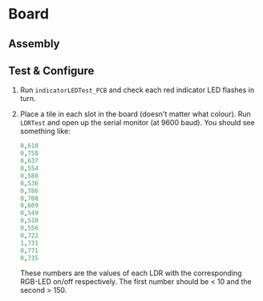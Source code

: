 # Board 

## Assembly

## Test & Configure

   1. Run `indicatorLEDTest_PCB` and check each red indicator LED flashes in turn. 

   2. Place a tile in each slot in the board (doesn't matter what colour). Run `LDRTest` and open up the serial monitor (at 9600 baud). You should see something like:

      ```  python
      0,610
      0,758
      0,637
      0,554
      0,580
      0,536
      0,786
      0,708
      0,609
      0,549
      0,510
      0,556
      0,722
      1,731
      0,771
      0,735
      ```
      These numbers are the values of each LDR with the corresponding RGB-LED on/off respectively. The first number should be < 10 and the second > 150.


